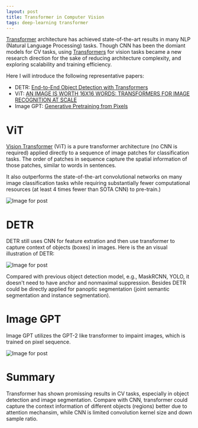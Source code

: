 ```yaml
---
layout: post
title: Transformer in Computer Vision
tags: deep-learning transformer
---
```


[Transformer](https://ai.googleblog.com/2017/08/transformer-novel-neural-network.html) architecture has achieved state-of-the-art results in many NLP (Natural Language Processing) tasks. Though CNN has been the domiant models for CV tasks, using [Transformers](http://jalammar.github.io/illustrated-transformer/) for vision tasks became a new research direction for the sake of reducing architecture complexity, and exploring scalability and training efficiency.

Here I will introduce the following representative papers:

- DETR: [End-to-End Object Detection with Transformers](https://arxiv.org/pdf/2005.12872.pdf)
- ViT: [AN IMAGE IS WORTH 16X16 WORDS: TRANSFORMERS FOR IMAGE RECOGNITION AT SCALE](https://arxiv.org/pdf/2010.11929.pdf)
- Image GPT: [Generative Pretraining from Pixels](https://cdn.openai.com/papers/Generative_Pretraining_from_Pixels_V2.pdf)

# ViT

[Vision Transformer](https://arxiv.org/pdf/2010.11929.pdf) (ViT) is a pure transformer architecture (no CNN is required) applied directly to a sequence of image patches for classification tasks. The order of patches in sequence capture the spatial information of those patches, similar to words in sentences.

It also outperforms the state-of-the-art convolutional networks on many image classification tasks while requiring substantially fewer computational resources (at least 4 times fewer than SOTA CNN) to pre-train.)

![Image for post](https://raw.githubusercontent.com/zhangtemplar/zhangtemplar.github.io/master/uPic/2021_02_03_23_35_06_2021_02_03_23_34_59_0*WaKUydCIZ89kpduP.gif)

# DETR

DETR still uses CNN for feature extration and then use transformer to capture context of objects (boxes) in images. Here is the an visual illustration of DETR:

![Image for post](https://raw.githubusercontent.com/zhangtemplar/zhangtemplar.github.io/master/uPic/2021_02_03_23_39_12_2021_02_03_23_39_06_1*Xo6w-pFKC4SVv7B8NOoxkA.png)

Compared with previous object detection model, e.g., MaskRCNN, YOLO, it doesn't need to have anchor and nonmaximal suppression. Besides DETR could be directly applied for panoptic segmentation (joint semantic segmentation and instance segmentation).

# Image GPT

Image GPT utilizes the GPT-2 like transformer to impaint images, which is trained on pixel sequence.

![Image for post](https://raw.githubusercontent.com/zhangtemplar/zhangtemplar.github.io/master/uPic/2021_02_03_23_42_56_2021_02_03_23_42_53_1*RJU4RA-hAqXb-qpECVveIg.png)

# Summary

Transformer has shown promissing results in CV tasks, especially in object detection and image segmentation. Compare with CNN, transformer could capture the context information of different objects (regions) better due to attention mechansim, while CNN is limited convolution kernel size and down sample ratio.
